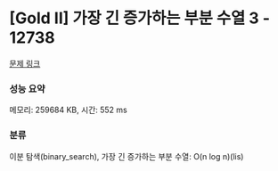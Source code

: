 # [Gold II] 가장 긴 증가하는 부분 수열 3 - 12738 

[문제 링크](https://www.acmicpc.net/problem/12738) 

### 성능 요약

메모리: 259684 KB, 시간: 552 ms

### 분류

이분 탐색(binary_search), 가장 긴 증가하는 부분 수열: O(n log n)(lis)

